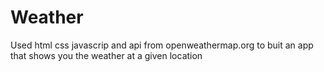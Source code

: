 # Weather
Used html css javascrip and api from openweathermap.org to buit an app that shows you the weather at a given location
